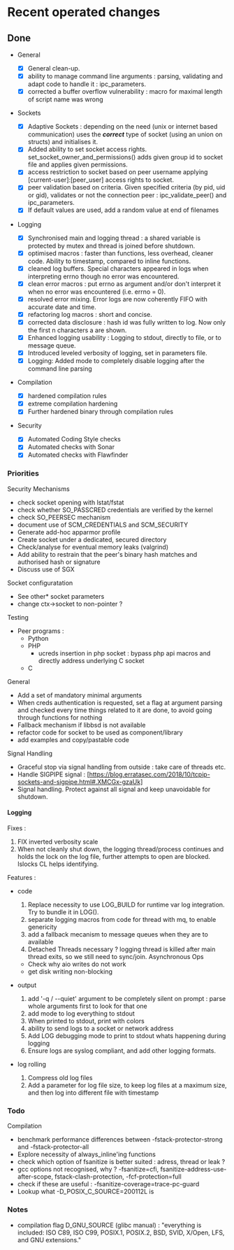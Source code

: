 # Recent operated changes

## Done

- General

  - [x] General clean-up.
  - [x] ability to manage command line arguments : parsing, validating and adapt code to handle it : ipc_parameters.
  - [x] corrected a buffer overflow vulnerability : macro for maximal length of script name was wrong

- Sockets

  - [x] Adaptive Sockets : depending on the need (unix or internet based communication) uses the **_correct_** type of socket (using an union on structs) and initialises it.
  - [x] Added ability to set socket access rights. set_socket_owner_and_permissions() adds given group id to socket file and applies given permissions.
  - [x] access restriction to socket based on peer username applying [current-user]:[peer_user] access rights to socket.
  - [x] peer validation based on criteria. Given specified criteria (by pid, uid or gid), validates or not the connection peer : ipc_validate_peer() and ipc_parameters.
  - [x] If default values are used, add a random value at end of filenames

- Logging

  - [x] Synchronised main and logging thread : a shared variable is protected by mutex and thread is joined before shutdown.
  - [x] optimised macros : faster than functions, less overhead, cleaner code. Ability to timestamp, compared to inline functions.
  - [x] cleaned log buffers. Special characters appeared in logs when interpreting errno though no error was encountered.
  - [x] clean error macros : put errno as argument and/or don't interpret it when no error was encountered (i.e. errno = 0).
  - [x] resolved error mixing. Error logs are now coherently FIFO with accurate date and time.
  - [x] refactoring log macros : short and concise.
  - [x] corrected data disclosure : hash id was fully written to log. Now only the first n characters a are shown.
  - [x] Enhanced logging usability : Logging to stdout, directly to file, or to message queue.
  - [x] Introduced leveled verbosity of logging, set in parameters file.
  - [x] Logging: Added mode to completely disable logging after the command line parsing

- Compilation

  - [x] hardened compilation rules
  - [x] extreme compilation hardening
  - [x] Further hardened binary through compilation rules

- Security

  - [x] Automated Coding Style checks
  - [x] Automated checks with Sonar
  - [x] Automated checks with Flawfinder

### Priorities

Security Mechanisms

- check socket opening with lstat/fstat
- check whether SO_PASSCRED credentials are verified by the kernel
- check SO_PEERSEC mechanism
- document use of SCM_CREDENTIALS and SCM_SECURITY
- Generate add-hoc apparmor profile
- Create socket under a dedicated, secured directory
- Check/analyse for eventual memory leaks (valgrind)
- Add ability to restrain that the peer's binary hash matches and authorised hash or signature
- Discuss use of SGX


Socket configuratation

- See other* socket parameters
- change ctx->socket to non-pointer ?

Testing

- Peer programs :
  - Python
  - PHP
    - ucreds insertion in php socket : bypass php api macros and directly address underlying C socket
  - C

General

- Add a set of mandatory minimal arguments
- When creds authentication is requested, set a flag at argument parsing and checked every time things related to it are done, to avoid going through functions for nothing
- Fallback mechanism if libbsd is not available
- refactor code for socket to be used as component/library
- add examples and copy/pastable code

Signal Handling
- Graceful stop via signal handling from outside : take care of threads etc.
- Handle SIGPIPE signal : [https://blog.erratasec.com/2018/10/tcpip-sockets-and-sigpipe.html#.XMCGx-gzaUk]
- Signal handling. Protect against all signal and keep unavoidable for shutdown.

#### Logging

Fixes :

1) FIX inverted verbosity scale
1) When not cleanly shut down, the logging thread/process continues and holds the lock on the log file, further attempts to open are blocked. lslocks CL helps identifying.

Features :

  - code
    1) Replace necessity to use LOG_BUILD for runtime var log integration. Try to bundle it in LOG().
    1) separate logging macros from code for thread with mq, to enable genericity
    1) add a fallback mecanism to message queues when they are to available
    1) Detached Threads necessary ? logging thread is killed after main thread exits, so we still need to sync/join.
    Asynchronous Ops
    - Check why aio writes do not work
    - get disk writing non-blocking

  - output
    1) add '-q / --quiet' argument to be completely silent on prompt : parse whole arguments first to look for that one
    1) add mode to log everything to stdout
    1) When printed to stdout, print with colors
    1) ability to send logs to a socket or network address
    1) Add LOG debugging mode to print to stdout whats happening during logging
    1) Ensure logs are syslog compliant, and add other logging formats.
  
  - log rolling
    1) Compress old log files
    1) Add a parameter for log file size, to keep log files at a maximum size, and then log into different file with timestamp

### Todo

Compilation

- benchmark performance differences between -fstack-protector-strong and -fstack-protector-all
- Explore necessity of always_inline'ing functions
- check which option of fsanitize is better suited : adress, thread or leak ?
- gcc options not recognised, why ? -fsanitize=cfi, fsanitize-address-use-after-scope, fstack-clash-protection,   -fcf-protection=full
- check if these are useful : -fsanitize-coverage=trace-pc-guard
- Lookup what -D_POSIX_C_SOURCE=200112L is

### Notes

- compilation flag D_GNU_SOURCE (glibc manual) : "everything is included: ISO C89, ISO C99, POSIX.1, POSIX.2, BSD, SVID, X/Open, LFS, and GNU extensions."